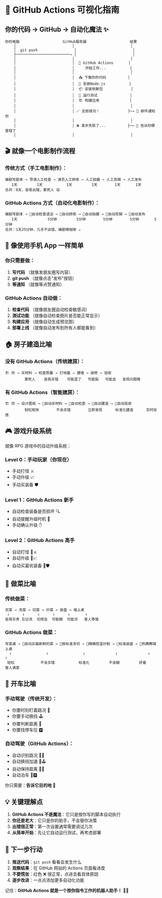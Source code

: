 # 🎯 GitHub Actions 可视化指南

## 你的代码 → GitHub → 自动化魔法 ✨

```
你的电脑                    GitHub服务器                    结果
    │                          │                          │
    │  git push                 │                          │
    ├─────────────────────────→ │                          │
    │                          │                          │
    │                          │  🤖 GitHub Actions       │
    │                          │     开始工作...           │
    │                          │                          │
    │                          │  📥 下载你的代码          │
    │                          │  🔧 安装Node.js           │
    │                          │  📦 安装依赖包             │
    │                          │  🧪 运行测试               │
    │                          │  🏗️ 构建应用              │
    │                          │                          │
    │                          │ ✅ 全部成功！             ├─→ 📧 邮件通知你
    │                          │                          │
    │                          │ ❌ 某步失败了...          ├─→ 📧 告诉你哪里错了
    │                          │                          │
```

## 🎬 就像一个电影制作流程

### 传统方式（手工电影制作）：

```
编剧写剧本 → 导演人工检查 → 演员人工排练 → 人工拍摄 → 人工剪辑 → 人工发布
   1天         1天           1天         1天        1天       1天
总共：6天，容易出错，累死人 😫
```

### GitHub Actions 方式（自动化电影制作）：

```
编剧写剧本 → 🤖自动检查语法 → 🤖自动排练 → 🤖自动拍摄 → 🤖自动剪辑 → 🤖自动发布
   1天              5分钟         5分钟        5分钟        5分钟       5分钟
总共：1天25分钟，几乎不出错，编剧喝咖啡 ☕
```

## 📱 像使用手机 App 一样简单

### 你只需要做：

1. **写代码** （就像发朋友圈写内容）
2. **git push** （就像点击"发布"按钮）
3. **等通知** （就像等点赞通知）

### GitHub Actions 自动做：

1. **检查代码** （就像朋友圈自动检查敏感词）
2. **测试功能** （就像自动检查图片是否能正常显示）
3. **构建应用** （就像自动生成预览图）
4. **部署上线** （就像自动发布到所有人都能看到）

## 🏠 房子建造比喻

### 没有 GitHub Actions（传统建房）：

```
🏗️ 你 → 买材料 → 检查质量 → 打地基 → 建墙 → 装修 → 验收
         累死人    容易买错    可能歪了   可能裂   可能丑   发现问题晚
```

### 有 GitHub Actions（智能建房）：

```
🏗️ 你 → 设计图纸 → 🤖自动买材料 → 🤖自动检查 → 🤖自动建造 → 🤖自动验收
         轻松愉快        不会买错        立即发现      标准化建造      实时反馈
```

## 🎮 游戏升级系统

就像 RPG 游戏中的自动升级系统：

### Level 0：手动玩家（你现在）

- 手动打怪 ⚔️
- 手动升级 📈
- 手动买装备 🛡️

### Level 1：GitHub Actions 新手

- 自动检查装备是否损坏 🔍
- 自动提醒升级时机 📢
- 手动确认升级 ✋

### Level 2：GitHub Actions 高手

- 自动打怪 🤖⚔️
- 自动升级 🤖📈
- 自动买最优装备 🤖🛡️

## 🍳 做菜比喻

### 传统做菜：

```
买菜 → 洗菜 → 切菜 → 炒菜 → 装盘 → 端上桌
 ↓      ↓      ↓      ↓      ↓       ↓
容易买贵 忘记洗  切得丑  可能糊  可能凉   客人等饿
```

### GitHub Actions 做菜：

```
写菜谱 → 🤖自动买最新鲜的菜 → 🤖按标准洗切 → 🤖精确控温炒制 → 🤖标准装盘 → 🤖热腾腾端上桌
  ↓                ↓                ↓              ↓              ↓             ↓
 轻松            不会买错           标准化         不会糊         好看           客人满意
```

## 🚗 开车比喻

### 手动驾驶（传统开发）：

- 你要时刻盯着路况 👀
- 你要手动换挡 🕹️
- 你要判断距离 📏
- 你要找停车位 🅿️

### 自动驾驶（GitHub Actions）：

- 自动识别路况 🤖👀
- 自动换挡加速 🤖🕹️
- 自动保持距离 🤖📏
- 自动泊车 🤖🅿️

你只需要：**告诉它目的地** 📍

## 💡 关键理解点

1. **GitHub Actions 不是魔法**：它只是按你写的脚本自动执行
2. **你还是老大**：它只是你的助手，不会替你决策
3. **出错很正常**：第一次设置通常需要调试几次
4. **从简单开始**：先让它自动运行测试，再考虑部署

## 🎯 下一步行动

1. **推送代码**：`git push` 看看会发生什么
2. **观察结果**：在 GitHub 网站的 Actions 页面看进度
3. **不要慌张**：红色 ❌ 很正常，点进去看具体原因
4. **逐步改进**：一点点添加更多自动化功能

记住：**GitHub Actions 就是一个按你指令工作的机器人助手！** 🤖✨
